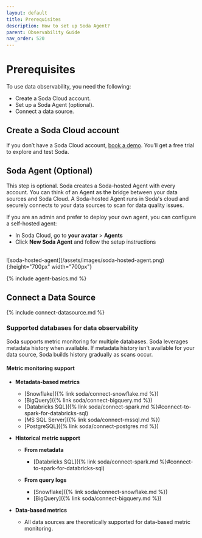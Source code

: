 ```yaml
---
layout: default
title: Prerequisites
description: How to set up Soda Agent?
parent: Observability Guide
nav_order: 520
---
```


# Prerequisites
To use data observability, you need the following:

- Create a Soda Cloud account.
- Set up a Soda Agent (optional).
- Connect a data source.

## Create a Soda Cloud account
If you don’t have a Soda Cloud account, [book a demo](https://www.soda.io/schedule-a-demo). You’ll get a free trial to explore and test Soda.

## Soda Agent (Optional)
This step is optional. Soda creates a Soda-hosted Agent with every account.
You can think of an Agent as the bridge between your data sources and Soda Cloud. A Soda-hosted Agent runs in Soda's cloud and securely connects to your data sources to scan for data quality issues.

If you are an admin and prefer to deploy your own agent, you can configure a self-hosted agent: 
- In Soda Cloud, go to **your avatar** > **Agents**
- Click **New Soda Agent** and follow the setup instructions
<br />
![soda-hosted-agent](/assets/images/soda-hosted-agent.png){:height="700px" width="700px"}

{% include agent-basics.md %}


## Connect a Data Source
{% include connect-datasource.md %}

### Supported databases for data observability

Soda supports metric monitoring for multiple databases. Soda leverages metadata history when available. If metadata history isn't available for your data source, Soda builds history gradually as scans occur.

#### Metric monitoring support

- **Metadata-based metrics**
  - [Snowflake]({% link soda/connect-snowflake.md %})
  - [BigQuery]({% link soda/connect-bigquery.md %})
  - [Databricks SQL]({% link soda/connect-spark.md %}#connect-to-spark-for-databricks-sql)
  - [MS SQL Server]({% link soda/connect-mssql.md %})
  - [PostgreSQL]({% link soda/connect-postgres.md %})

- **Historical metric support**
  - **From metadata**
    - [Databricks SQL]({% link soda/connect-spark.md %}#connect-to-spark-for-databricks-sql)

  - **From query logs**
    - [Snowflake]({% link soda/connect-snowflake.md %})
    - [BigQuery]({% link soda/connect-bigquery.md %})

- **Data-based metrics**
  - All data sources are theoretically supported for data-based metric monitoring.